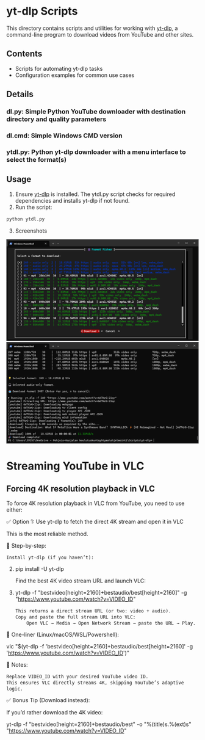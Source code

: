 # yt-dlp Scripts

This directory contains scripts and utilities for working with [yt-dlp](https://github.com/yt-dlp/yt-dlp), a command-line program to download videos from YouTube and other sites.

## Contents

- Scripts for automating yt-dlp tasks
- Configuration examples for common use cases

## Details

### dl.py: Simple Python YouTube downloader with destination directory and quality parameters
### dl.cmd: Simple Windows CMD version
### ytdl.py: Python yt-dlp downloader with a menu interface to select the format(s)

## Usage

1. Ensure [yt-dlp](https://github.com/yt-dlp/yt-dlp) is installed. The ytdl.py script checks for required dependencies and installs yt-dlp if not found.
2. Run the script:

```bash
python ytdl.py
```

3. Screenshots

![ytdl.py screenshot](https://github.com/jamps3/Scripts/blob/master/yt-dlp/ytdl.png)
![ytdl.py screenshot 2](https://github.com/jamps3/Scripts/blob/master/yt-dlp/ytdl_2.png)

# Streaming YouTube in VLC

## Forcing 4K resolution playback in VLC

To force 4K resolution playback in VLC from YouTube, you need to use either:

✅ Option 1: Use yt-dlp to fetch the direct 4K stream and open it in VLC

This is the most reliable method.

🔧 Step-by-step:

    Install yt-dlp (if you haven’t):

2.  pip install -U yt-dlp

    Find the best 4K video stream URL and launch VLC:

3.  yt-dlp -f "bestvideo[height=2160]+bestaudio/best[height=2160]" -g "https://www.youtube.com/watch?v=VIDEO_ID"

        This returns a direct stream URL (or two: video + audio).
        Copy and paste the full stream URL into VLC:
            Open VLC → Media → Open Network Stream → paste the URL → Play.

🔁 One-liner (Linux/macOS/WSL/Powershell):

vlc "$(yt-dlp -f 'bestvideo[height=2160]+bestaudio/best[height=2160]' -g 'https://www.youtube.com/watch?v=VIDEO_ID')"

📝 Notes:

    Replace VIDEO_ID with your desired YouTube video ID.
    This ensures VLC directly streams 4K, skipping YouTube’s adaptive logic.

✅ Bonus Tip (Download instead):

If you’d rather download the 4K video:

yt-dlp -f "bestvideo[height=2160]+bestaudio/best" -o "%(title)s.%(ext)s" "https://www.youtube.com/watch?v=VIDEO_ID"
